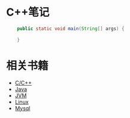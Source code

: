 # C++笔记
```java
    public static void main(String[] args) {
        
    }
```

# 相关书籍
-  [C/C++](https://github.com/itdevbooks/pdf#c-%E8%AF%AD%E8%A8%80)
- [Java](https://github.com/itdevbooks/pdf#java)
- [JVM](https://github.com/itdevbooks/pdf#jvm)
- [Linux](https://github.com/itdevbooks/pdf#linux)
- [Mysql](https://github.com/itdevbooks/pdf#mysql)




